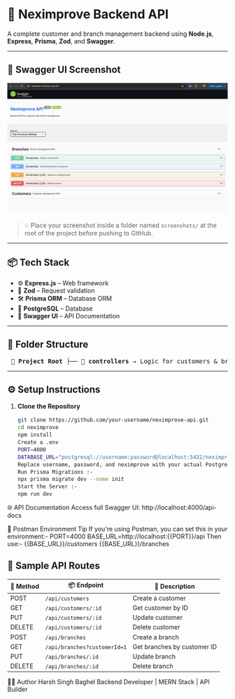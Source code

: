 # 🚀 Neximprove Backend API

A complete customer and branch management backend using **Node.js**, **Express**, **Prisma**, **Zod**, and **Swagger**.

---

## 📸 Swagger UI Screenshot

![Swagger UI Screenshot](./public/swagger.png)

> 💡 Place your screenshot inside a folder named `screenshots/` at the root of the project before pushing to GitHub.

---

## 📦 Tech Stack

- ⚙️ **Express.js** – Web framework
- 🧠 **Zod** – Request validation
- 🛠 **Prisma ORM** – Database ORM
- 🐘 **PostgreSQL** – Database
- 📘 **Swagger UI** – API Documentation

---

## 📁 Folder Structure

<pre> 📁 <b>Project Root</b> ├── 📂 <b>controllers</b> → Logic for customers & branches │ ├── customerController.js │ └── branchController.js ├── 📂 <b>routes</b> → API route mappings │ ├── customerRoutes.js │ └── branchRoutes.js ├── 📂 <b>validators</b> → Zod schemas for validation │ ├── customerSchema.js │ └── branchSchema.js ├── 📂 <b>utils</b> → Reusable helpers │ └── handleError.js ├── 📂 <b>public</b> → Static assets (Swagger UI CSS) │ └── swagger-ui.css ├── 📂 <b>prisma</b> → Prisma schema & migrations │ └── schema.prisma ├── 📂 <b>screenshots</b> → Swagger screenshot for docs │ └── swagger.png <i># Add manually</i> ├── .env → Environment variables ├── index.js → App entry point └── README.md → Project documentation </pre>


---

## ⚙️ Setup Instructions

1. **Clone the Repository**
   ```bash
   git clone https://github.com/your-username/neximprove-api.git
   cd neximprove
   npm install
   Create a .env
   PORT=4000
   DATABASE_URL="postgresql://username:password@localhost:5432/neximprove"
   Replace username, password, and neximprove with your actual PostgreSQL credentials and DB name.
   Run Prisma Migrations :- 
   npx prisma migrate dev --name init
   Start the Server :-
   npm run dev

🌐 API Documentation
Access full Swagger UI:
http://localhost:4000/api-docs

🧪 Postman Environment Tip
If you're using Postman, you can set this in your environment:-
PORT=4000
BASE_URL=http://localhost:{{PORT}}/api
Then use:-
{{BASE_URL}}/customers
{{BASE_URL}}/branches



## 📮 Sample API Routes

| 🔧 Method | 📦 Endpoint                              | 📝 Description                  |
|----------|------------------------------------------|----------------------------------|
| POST     | `/api/customers`                         | Create a customer                |
| GET      | `/api/customers/:id`                     | Get customer by ID               |
| PUT      | `/api/customers/:id`                     | Update customer                  |
| DELETE   | `/api/customers/:id`                     | Delete customer                  |
| POST     | `/api/branches`                          | Create a branch                  |
| GET      | `/api/branches?customerId=1`             | Get branches by customer ID      |
| PUT      | `/api/branches/:id`                      | Update branch                    |
| DELETE   | `/api/branches/:id`                      | Delete branch                    |



👨‍💻 Author
Harsh Singh Baghel
Backend Developer | MERN Stack | API Builder